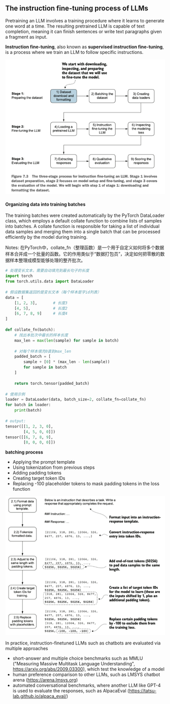## The instruction fine-tuning process of LLMs

Pretraining an LLM involves a training procedure where it learns to generate one word at a time. The resulting pretrained LLM is capable of text completion, meaning it can finish sentences or write text paragraphs given a fragment as input.

**Instruction fine-tuning**, also known as **supervised instruction fine-tuning**, is a process where we train an LLM to follow specific instructions.

![](./images/01.png)


#### Organizing data into training batches
The training batches were created automatically by the PyTorch DataLoader class, which employs a default collate function to combine lists of samples into batches. A collate function is responsible for taking a list of individual data samples and merging them into a single batch that can be processed efficiently by the model during training.

Notes:
在PyTorch中，collate_fn（整理函数）是一个用于自定义如何将多个数据样本合并成一个批量的函数。它的作用类似于“数据打包员”，决定如何把零散的数据样本整理成模型能够处理的整齐批次。

```python
# 处理变长文本，需要自动填充到最长句子的长度
import torch
from torch.utils.data import DataLoader

# 假设数据集返回的是变长文本（每个样本是字id列表）
data = [
    [1, 2, 3],       # 长度3
    [4, 5],          # 长度2
    [6, 7, 8, 9]     # 长度4
]

def collate_fn(batch):
    # 找出本批次中最长的样本长度
    max_len = max(len(sample) for sample in batch)
    
    # 对每个样本填充0直到max_len
    padded_batch = [
        sample + [0] * (max_len - len(sample))
        for sample in batch
    ]
    
    return torch.tensor(padded_batch)

# 使用示例
loader = DataLoader(data, batch_size=2, collate_fn=collate_fn)
for batch in loader:
    print(batch)

# output:
tensor([[1, 2, 3, 0],
        [4, 5, 0, 0]])
tensor([[6, 7, 8, 9],
        [0, 0, 0, 0]])
```

**batching process**

- Applying the prompt template
- Using tokenization from previous steps
- Adding padding tokens
- Creating target token IDs
- Replacing -100 placeholder tokens to mask padding tokens in the loss function

![](./images/02.png)

In practice, instruction-finetuned LLMs such as chatbots are evaluated via multiple approaches

- short-answer and multiple choice benchmarks such as MMLU ("Measuring Massive Multitask Language Understanding", https://arxiv.org/abs/2009.03300), which test the knowledge of a model
- human preference comparison to other LLMs, such as LMSYS chatbot arena (https://arena.lmsys.org)
- automated conversational benchmarks, where another LLM like GPT-4 is used to evaluate the responses, such as AlpacaEval (https://tatsu-lab.github.io/alpaca_eval/)